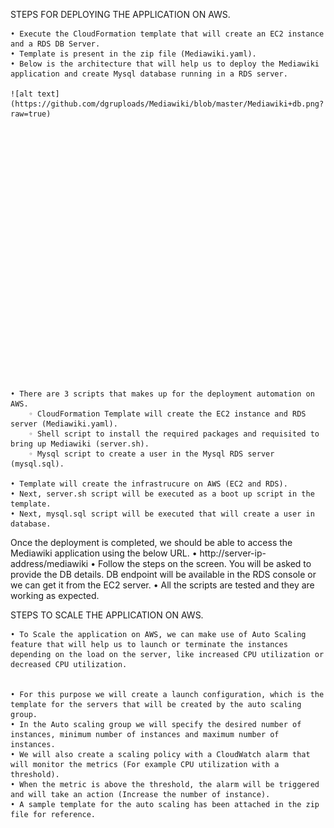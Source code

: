 STEPS FOR DEPLOYING THE APPLICATION ON AWS.

    • Execute the CloudFormation template that will create an EC2 instance and a RDS DB Server.
    • Template is present in the zip file (Mediawiki.yaml). 
    • Below is the architecture that will help us to deploy the Mediawiki application and create Mysql database running in a RDS server.
    
    ![alt text](https://github.com/dgruploads/Mediawiki/blob/master/Mediawiki+db.png?raw=true)



























    • There are 3 scripts that makes up for the deployment automation on AWS.
        ◦ CloudFormation Template will create the EC2 instance and RDS server (Mediawiki.yaml).
        ◦ Shell script to install the required packages and requisited to bring up Mediawiki (server.sh).
        ◦ Mysql script to create a user in the Mysql RDS server (mysql.sql).
      
    • Template will create the infrastrucure on AWS (EC2 and RDS).
    • Next, server.sh script will be executed as a boot up script in the template.
    • Next, mysql.sql script will be executed that will create a user in database.

Once the deployment is completed, we should be able to access the Mediawiki application using the below URL.
    • http://server-ip-address/mediawiki
    • Follow the steps on the screen. You will be asked to provide the DB details. DB endpoint will be available in the RDS console or we can get it from the EC2 server.
    • All the scripts are tested and they are working as expected.


STEPS TO SCALE THE APPLICATION ON AWS.

    • To Scale the application on AWS, we can make use of Auto Scaling feature that will help us to launch or terminate the instances depending on the load on the server, like increased CPU utilization or decreased CPU utilization.

      
    • For this purpose we will create a launch configuration, which is the template for the servers that will be created by the auto scaling group.
    • In the Auto scaling group we will specify the desired number of instances, minimum number of instances and maximum number of instances.
    • We will also create a scaling policy with a CloudWatch alarm that will monitor the metrics (For example CPU utilization with a threshold).
    • When the metric is above the threshold, the alarm will be triggered and will take an action (Increase the number of instance).
    • A sample template for the auto scaling has been attached in the zip file for reference.

